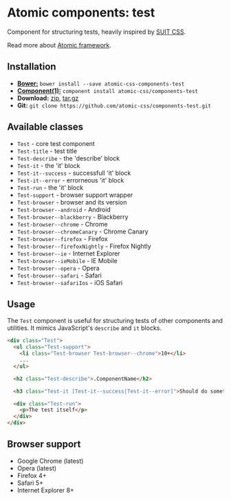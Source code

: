 # Atomic components: test

Component for structuring tests, heavily inspired by [SUIT CSS](https://github.com/suitcss).

Read more about [Atomic framework](https://github.com/atomic-css/atomic).

## Installation

* [__Bower:__](http://bower.io)
 `bower install --save atomic-css-components-test`
* [__Component(1):__](http://component.io)
 `component install atomic-css/components-test`
* __Download:__
  [zip](https://github.com/atomic-css/components-test/zipball/master),
  [tar.gz](https://github.com/atomic-css/components-test/tarball/master)
* __Git:__ `git clone https://github.com/atomic-css/components-test.git`

## Available classes

* `Test` - core test component
* `Test-title` - test title
* `Test-describe` - the 'describe' block
* `Test-it` - the 'it' block
* `Test-it--success` - successfull 'it' block
* `Test-it--error` - errorneous 'it' block
* `Test-run` - the 'it' block
* `Test-support` - browser support wrapper
* `Test-browser` - browser and its version
* `Test-browser--android` - Android
* `Test-browser--blackberry` - Blackberry
* `Test-browser--chrome` - Chrome
* `Test-browser--chromeCanary` - Chrome Canary
* `Test-browser--firefox` - Firefox
* `Test-browser--firefoxNightly` - Firefox Nightly
* `Test-browser--ie` - Internet Explorer
* `Test-browser--ieMobile` - IE Mobile
* `Test-browser--opera` - Opera
* `Test-browser--safari` - Safari
* `Test-browser--safariIos` - iOS Safari

## Usage

The `Test` component is useful for structuring tests of other components and utilities.
It mimics JavaScript's `describe` and `it` blocks.

```html
<div class="Test">
  <ul class="Test-support">
    <li class="Test-browser Test-browser--chrome">10+</li>
    ...
  </ul>

  <h2 class="Test-describe">.ComponentName</h2>

  <h3 class="Test-it [Test-it--success|Test-it--error]">Should do something.</h3>

  <div class="Test-run">
    <p>The test itself</p>
  </div>
</div>
```

## Browser support

* Google Chrome (latest)
* Opera (latest)
* Firefox 4+
* Safari 5+
* Internet Explorer 8+
